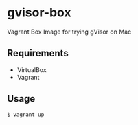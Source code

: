 # gvisor-box

Vagrant Box Image for trying gVisor on Mac

## Requirements

* VirtualBox
* Vagrant

## Usage

```
$ vagrant up
```
